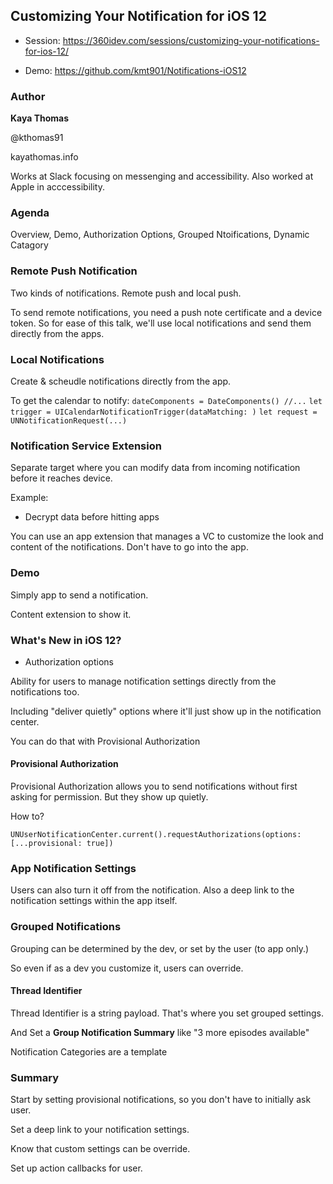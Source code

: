 ## Customizing Your Notification for iOS 12

* Session: https://360idev.com/sessions/customizing-your-notifications-for-ios-12/

* Demo: https://github.com/kmt901/Notifications-iOS12

### Author

**Kaya Thomas**

@kthomas91

kayathomas.info

Works at Slack focusing on messenging and accessibility.  Also worked at Apple in acccessibility.

### Agenda

Overview, Demo, Authorization Options, Grouped Ntoifications, Dynamic Catagory

### Remote Push Notification

Two kinds of notifications.  Remote push and local push.

To send remote notifications, you need a push note certificate and a device token.  So for ease of this talk, we'll use local notifications and send them directly from the apps.

### Local Notifications

Create & scheudle notifications directly from the app.

To get the calendar to notify:
`dateComponents = DateComponents() //...`
`let trigger = UICalendarNotificationTrigger(dataMatching: )`
`let request = UNNotificationRequest(...)`

### Notification Service Extension

Separate target where you can modify data from incoming notification before it reaches device.  

Example:

* Decrypt data before hitting apps

You can use an app extension that manages a VC to customize the look and content of the notifications.  Don't have to go into the app.

### Demo

Simply app to send a notification.

Content extension to show it.

### What's New in iOS 12?

* Authorization options

Ability for users to manage notification settings directly from the notifications too.

Including "deliver quietly" options where it'll just show up in the notification center.

You can do that with Provisional Authorization

#### Provisional Authorization

Provisional Authorization allows you to send notifications without first asking for permission.  But they show up quietly.

How to?

`UNUserNotificationCenter.current().requestAuthorizations(options: [...provisional: true])`

### App Notification Settings

Users can also turn it off from the notification.  Also a deep link to the notification settings within the app itself.

### Grouped Notifications

Grouping can be determined by the dev, or set by the user (to app only.)

So even if as a dev you customize it, users can override.

#### Thread Identifier

Thread Identifier is a string payload.  That's where you set grouped settings.

And Set a **Group Notification Summary** like "3 more episodes available"

Notification Categories are a template

### Summary

Start by setting provisional notifications, so you don't have to initially ask user.

Set a deep link to your notification settings.

Know that custom settings can be override.

Set up action callbacks for user.
